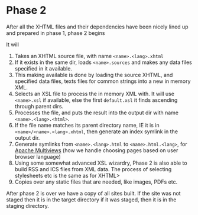 # Phase 2

After all the XHTML files and their dependencies have been nicely lined up and prepared in phase 1, phase 2 begins

It will

1. Takes an XHTML source file, with name `<name>.<lang>.xhtml`
2. If it exists in the same dir, loads `<name>.sources` and makes any data files specified in it available.
3. This making available is done by loading the source XHTML, and specified data files, texts files for common strings into a new in memory XML.
4. Selects an XSL file to process the in memory XML with. It will use `<name>.xsl` if available, else the first `default.xsl` it finds ascending through parent dirs.
5. Processes the file, and puts the result into the output dir with name `<name>.<lang>.<html>`.
6. If the file name matches its parent directory name, IE it is in `<name>/<name>.<lang>.xhtml`, then generate an index symlink in the output dir.
7. Generate symlinks from `<name>.<lang>.html` to `<name>.html.<lang>`, for [Apache Multiviews](https://httpd.apache.org/docs/current/content-negotiation.html) (how we handle choosing pages based on user browser language)
8. Using some somewhat advanced XSL wizardry, Phase 2 is also able to build RSS and ICS files from XML data. The process of selecting stylesheets etc is the same as for XHTML>
9. Copies over any static files that are needed, like images, PDFs etc.

After phase 2 is over we have a copy of all sites built. If the site was not staged then it is in the target directory if it was staged, then it is in the staging directory.
